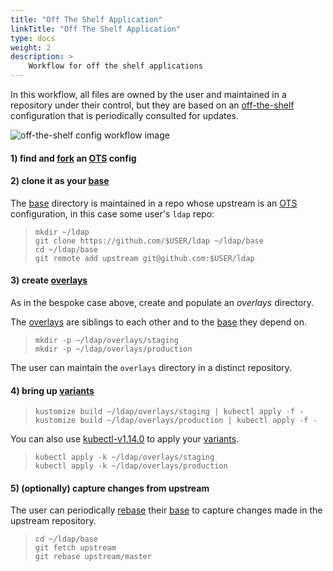 ```yaml
---
title: "Off The Shelf Application"
linkTitle: "Off The Shelf Application"
type: docs
weight: 2
description: >
    Workflow for off the shelf applications
---
```


In this workflow, all files are owned by the user and maintained in a repository under their control, but
they are based on an [off-the-shelf] configuration that is periodically consulted for updates.


![off-the-shelf config workflow image][workflowOts]

#### 1) find and [fork] an [OTS] config

#### 2) clone it as your [base]

The [base] directory is maintained in a repo whose upstream is an [OTS] configuration, in this case
some user's `ldap` repo:

> ```
> mkdir ~/ldap
> git clone https://github.com/$USER/ldap ~/ldap/base
> cd ~/ldap/base
> git remote add upstream git@github.com:$USER/ldap
> ```

#### 3) create [overlays]

As in the bespoke case above, create and populate an _overlays_ directory.

The [overlays] are siblings to each other and to the [base] they depend on.

> ```
> mkdir -p ~/ldap/overlays/staging
> mkdir -p ~/ldap/overlays/production
> ```

The user can maintain the `overlays` directory in a
distinct repository.

#### 4) bring up [variants]

> ```
> kustomize build ~/ldap/overlays/staging | kubectl apply -f -
> kustomize build ~/ldap/overlays/production | kubectl apply -f -
> ```

You can also use [kubectl-v1.14.0] to apply your [variants].
> ```
> kubectl apply -k ~/ldap/overlays/staging
> kubectl apply -k ~/ldap/overlays/production
> ```

#### 5) (optionally) capture changes from upstream

The user can periodically [rebase] their [base] to
capture changes made in the upstream repository.

> ```
> cd ~/ldap/base
> git fetch upstream
> git rebase upstream/master
> ```

[OTS]: /kustomize/api-reference/glossary#off-the-shelf-configuration
[apply]: /kustomize/api-reference/glossary#apply
[applying]: /kustomize/api-reference/glossary#apply
[base]: /kustomize/api-reference/glossary#base
[fork]: https://guides.github.com/activities/forking/
[variants]: /kustomize/api-reference/glossary#variant
[kustomization]: /kustomize/api-reference/glossary#kustomization
[off-the-shelf]: /kustomize/api-reference/glossary#off-the-shelf-configuration
[overlays]: /kustomize/api-reference/glossary#overlay
[patch]: /kustomize/api-reference/glossary#patch
[patches]: /kustomize/api-reference/glossary#patch
[rebase]: https://git-scm.com/docs/git-rebase
[resources]: /kustomize/api-reference/glossary#resource
[workflowBespoke]: /kustomize/images/workflowBespoke.jpg
[workflowOts]: /kustomize/images/workflowOts.jpg
[kubectl-v1.14.0]:https://kubernetes.io/blog/2019/03/25/kubernetes-1-14-release-announcement/
